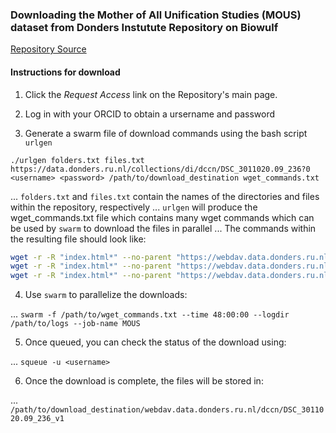 ### Downloading the Mother of All Unification Studies (MOUS) dataset from Donders Instutute Repository on Biowulf

[Repository Source](https://data.donders.ru.nl/collections/di/dccn/DSC_3011020.09_236?0)

#### Instructions for download

1. Click the *Request Access* link on the Repository's main page.

2. Log in with your ORCID to obtain a ursername and password

3. Generate a swarm file of download commands using the bash script `urlgen`

`./urlgen folders.txt files.txt https://data.donders.ru.nl/collections/di/dccn/DSC_3011020.09_236?0 <username> <password> /path/to/download_destination wget_commands.txt`

... `folders.txt` and `files.txt` contain the names of the directories and files within the repository, respectively
... `urlgen` will produce the wget_commands.txt file which contains many wget commands which can be used by `swarm` to download the files in parallel
...  The commands within the resulting file should look like:

```bash
wget -r -R "index.html*" --no-parent "https://webdav.data.donders.ru.nl:443/dccn/DSC_3011020.09_236:v1/code/" --user=<username> --password=<password> -P /data/DSST_dua/donders/MOUS
wget -r -R "index.html*" --no-parent "https://webdav.data.donders.ru.nl:443/dccn/DSC_3011020.09_236:v1/sourcedata/" --user=<username> --password=<password> -P /data/DSST_dua/donders/MOUS
wget -r -R "index.html*" --no-parent "https://webdav.data.donders.ru.nl:443/dccn/DSC_3011020.09_236:v1/stimuli/" --user=<username> --password=<password> -P /data/DSST_dua/donders/MOUS
```
4. Use `swarm` to parallelize the downloads:

... `swarm -f /path/to/wget_commands.txt --time 48:00:00 --logdir /path/to/logs --job-name MOUS`

5. Once queued, you can check the status of the download using:

... `squeue -u <username>`

6. Once the download is complete, the files will be stored in:
		
... `/path/to/download_destination/webdav.data.donders.ru.nl/dccn/DSC_3011020.09_236_v1`
